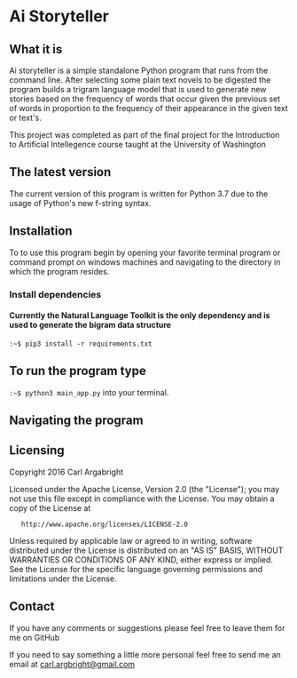 
# Ai Storyteller

## What it is

Ai storyteller is a simple standalone Python program that runs from
the command line. After selecting some plain text novels to be digested the program builds a trigram language model that is used to generate new stories based on the frequency of words that occur given the previous set of words in proportion to the frequency of their appearance in the given text or text's.

This project was completed as part of the final project for the Introduction to Artificial Intellegence course taught at the University of Washington

## The latest version

The current version of this program is written for Python 3.7 due to the usage of Python's new f-string syntax.

## Installation

To to use this program begin by opening your favorite terminal program or
command prompt on windows machines and navigating to the directory in which
the program resides.

### Install dependencies

#### Currently the Natural Language Toolkit is the only dependency and is used to generate the bigram data structure

`:~$ pip3 install -r requirements.txt`

## To run the program type

  `:~$ python3 main_app.py` into your terminal.

## Navigating the program

## Licensing

Copyright 2016 Carl Argabright

   Licensed under the Apache License, Version 2.0 (the "License");
   you may not use this file except in compliance with the License.
   You may obtain a copy of the License at

       http://www.apache.org/licenses/LICENSE-2.0

   Unless required by applicable law or agreed to in writing, software
   distributed under the License is distributed on an "AS IS" BASIS,
   WITHOUT WARRANTIES OR CONDITIONS OF ANY KIND, either express or implied.
   See the License for the specific language governing permissions and
   limitations under the License.

## Contact

If you have any comments or suggestions please feel free to leave them for me on
GitHub

If you need to say something a little more personal feel free to send me an
email at carl.argbright@gmail.com
